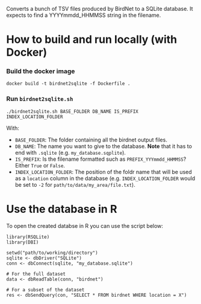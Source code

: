 Converts a bunch of TSV files produced by BirdNet to a SQLite database.
It expects to find a YYYYmmdd_HHMMSS string in the filename.

# How to build and run locally (with Docker)

### Build the docker image

```
docker build -t birdnet2sqlite -f Dockerfile .
```

### Run `birdnet2sqlite.sh`

`./birdnet2sqlite.sh BASE_FOLDER DB_NAME IS_PREFIX INDEX_LOCATION_FOLDER`

With:

- `BASE_FOLDER`: The folder containing all the birdnet output files.
- `DB_NAME`: The name you want to give to the database. **Note** that it has to end with `.sqlite` (e.g. `my_database.sqplite`).
- `IS_PREFIX`: Is the filename formatted such as `PREFIX_YYYmmdd_HHMMSS`? Either `True` or `False`.
- `INDEX_LOCATION_FOLDER`: The position of the foldr name that will be used as a `location` column in the database (e.g. `INDEX_LOCATION_FOLDER` would be set to `-2` for `path/to/data/my_area/file.txt`).


# Use the database in R

To open the created databse in R you can use the script below:

```
library(RSQLite)
library(DBI)

setwd("path/to/working/directory")
sqlite <- dbDriver("SQLite")
conn <- dbConnect(sqlite, "my_database.sqlite")

# For the full dataset
data <- dbReadTable(conn, "birdnet")

# For a subset of the dataset
res <- dbSendQuery(con, "SELECT * FROM birdnet WHERE location = X")
```
